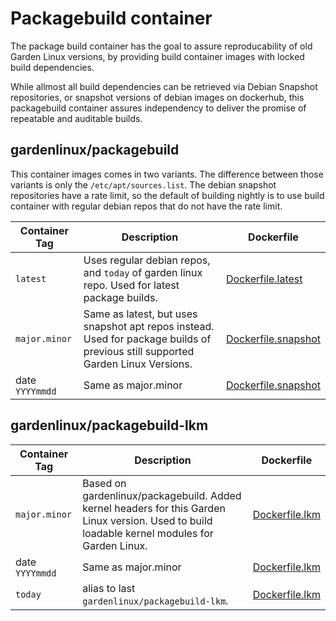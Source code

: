 # Packagebuild container

The package build container has the goal to assure reproducability of old Garden Linux versions, 
by providing build container images with locked build dependencies.

While allmost all build dependencies can be retrieved via Debian Snapshot repositories,
or snapshot versions of debian images on dockerhub, 
this packagebuild container assures independency to deliver the promise of repeatable and auditable builds.


## gardenlinux/packagebuild

This container images comes in two variants. The difference between those variants is only the `/etc/apt/sources.list`. 
The debian snapshot repositories have a rate limit, so the default of building nightly is to use build container with 
regular debian repos that do not have the rate limit.

| Container Tag |  Description  | Dockerfile |
| ------------- |---|---|
| `latest`          | Uses regular debian repos, and `today` of garden linux repo. Used for latest package builds. | [Dockerfile.latest](Dockerfile.latest) | 
| `major.minor`   | Same as latest, but uses snapshot apt repos instead. Used for package builds of previous still supported Garden Linux Versions.  | [Dockerfile.snapshot](Dockerfile.snapshot) | 
| date `YYYYmmdd` | Same as major.minor  | [Dockerfile.snapshot](Dockerfile.snapshot) 


## gardenlinux/packagebuild-lkm

| Container Tag |  Description  | Dockerfile |
| ------------- |---|---|
| `major.minor`     | Based on gardenlinux/packagebuild. Added kernel headers for this Garden Linux version. Used to build loadable kernel modules for Garden Linux. | [Dockerfile.lkm](Dockerfile.lkm) |
| date `YYYYmmdd`   | Same as major.minor | [Dockerfile.lkm](Dockerfile.lkm) |
| `today`           | alias to last `gardenlinux/packagebuild-lkm`. | [Dockerfile.lkm](Dockerfile.lkm) |
